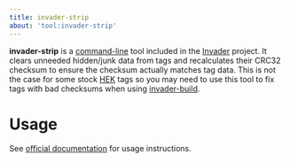 ```yaml
---
title: invader-strip
about: 'tool:invader-strip'
---
```

**invader-strip** is a [command-line](~) tool included in the [Invader](~) project. It clears unneeded hidden/junk data from tags and recalculates their CRC32 checksum to ensure the checksum actually matches tag data. This is not the case for some stock [HEK](~custom-edition#halo-editing-kit) tags so you may need to use this tool to fix tags with bad checksums when using [invader-build](~).

# Usage
See [official documentation][docs] for usage instructions.

[docs]: https://github.com/SnowyMouse/invader#invader-strip
